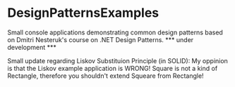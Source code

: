 # DesignPatternsExamples
Small console applications demonstrating common design patterns based on Dmitri Nesteruk's course on .NET Design Patterns. *** under development ***

Small update regarding Liskov Substituion Principle (in SOLID):
  My oppinion is that the Liskov example application is WRONG! Square is not a kind of Rectangle, therefore you shouldn't extend Squeare from Rectangle!